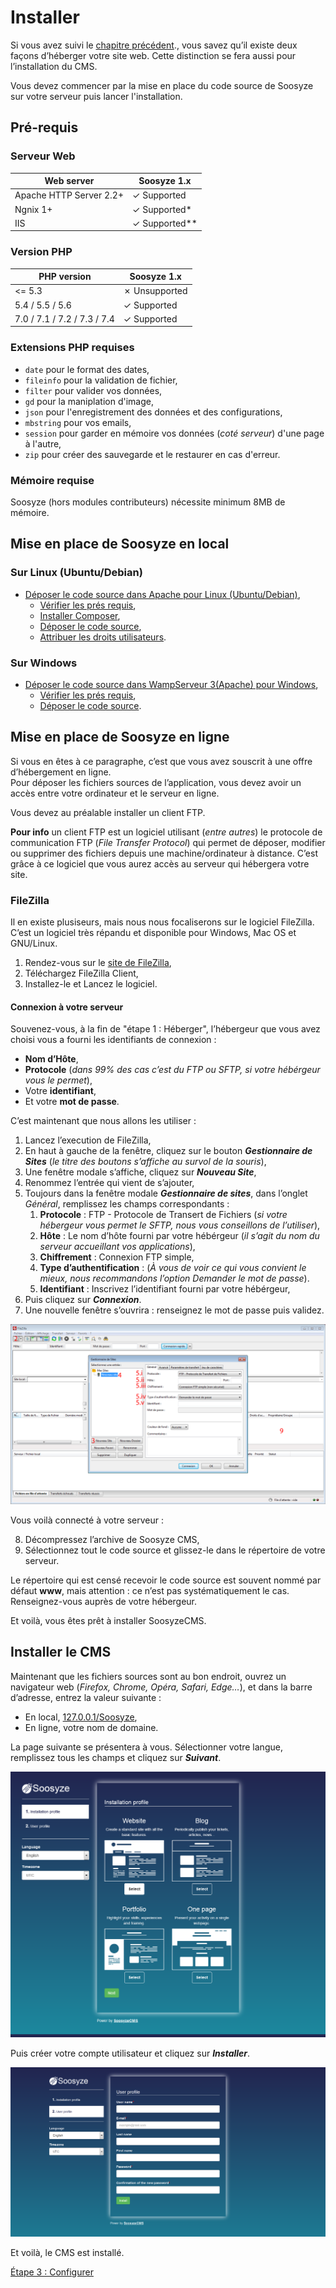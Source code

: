 # Installer

Si vous avez suivi le [chapitre précédent](/user/00_héberger.md)., vous savez qu’il existe deux façons d’héberger votre site web. Cette distinction se fera aussi pour l’installation du CMS.

Vous devez commencer par la mise en place du code source de Soosyze sur votre serveur puis lancer l'installation.

## Pré-requis

### Serveur Web

| Web server              | Soosyze 1.x   |
|-------------------------|---------------|
| Apache HTTP Server 2.2+ | ✓ Supported   |
| Ngnix 1+                | ✓ Supported*  |
| IIS                     | ✓ Supported** |

### Version PHP

| PHP version                 | Soosyze 1.x   |
|-----------------------------|---------------|
| <= 5.3                      | ✗ Unsupported |
| 5.4 / 5.5 / 5.6             | ✓ Supported   |
| 7.0 / 7.1 / 7.2 / 7.3 / 7.4 | ✓ Supported   |

### Extensions PHP requises

* `date` pour le format des dates, 
* `fileinfo` pour la validation de fichier, 
* `filter` pour valider vos données, 
* `gd` pour la maniplation d'image, 
* `json` pour l'enregistrement des données et des configurations, 
* `mbstring` pour vos emails, 
* `session` pour garder en mémoire vos données (*coté serveur*) d'une page à l'autre,
* `zip` pour créer des sauvegarde et le restaurer en cas d'erreur.

### Mémoire requise

Soosyze (hors modules contributeurs) nécessite minimum 8MB de mémoire.

## Mise en place de Soosyze en local

### Sur Linux (Ubuntu/Debian)

* [Déposer le code source dans Apache pour Linux (Ubuntu/Debian)](/user/01_installer_linux.md),
  * [Vérifier les prés requis](/user/01_installer_linux.md#vérifier-les-prés-requis),
  * [Installer Composer](/user/01_installer_linux.md#installer-composer),
  * [Déposer le code source](/user/01_installer_linux.md#déposer-le-code-source),
  * [Attribuer les droits utilisateurs](/user/01_installer_linux.md#attribuer-les-droits-utilisateurs).

### Sur Windows

* [Déposer le code source dans WampServeur 3(Apache) pour Windows](/user/01_installer_windows.md),
  * [Vérifier les prés requis](/user/01_installer_windows.md#vérifier-les-prés-requis),
  * [Déposer le code source](/user/01_installer_windows.md#déposer-le-code-source).

## Mise en place de Soosyze en ligne

Si vous en êtes à ce paragraphe, c’est que vous avez souscrit à une offre d’hébergement en ligne.  
Pour déposer les fichiers sources de l’application, vous devez avoir un accès entre votre ordinateur et le serveur en ligne.

Vous devez au préalable installer un client FTP.

**Pour info** un client FTP est un logiciel utilisant (*entre autres*) le protocole de communication FTP (*File Transfer Protocol*) qui permet de déposer, modifier ou supprimer des fichiers depuis une machine/ordinateur à distance. C’est grâce à ce logiciel que vous aurez accès au serveur qui hébergera votre site.

### FileZilla

Il en existe plusiseurs, mais nous nous focaliserons sur le logiciel FileZilla. C’est un logiciel très répandu et disponible pour Windows, Mac OS et GNU/Linux.

1. Rendez-vous sur le [site de FileZilla](https://filezilla-project.org),
2. Téléchargez FileZilla Client,
3. Installez-le et Lancez le logiciel.

#### Connexion à votre serveur

Souvenez-vous, à la fin de "étape 1 : Héberger", l’hébergeur que vous avez choisi vous a fourni les identifiants de connexion :

* **Nom d’Hôte**,
* **Protocole** (*dans 99% des cas c’est du FTP ou SFTP, si votre hébérgeur vous le permet*),
* Votre **identifiant**,
* Et votre **mot de passe**.

C’est maintenant que nous allons les utiliser :

1. Lancez l’execution de FileZilla,
2. En haut à gauche de la fenêtre, cliquez sur le bouton **_Gestionnaire de Sites_** (*le titre des boutons s’affiche au survol de la souris*),
3. Une fenêtre modale s’affiche, cliquez sur **_Nouveau Site_**,
4. Renommez l’entrée qui vient de s’ajouter,
5. Toujours dans la fenêtre modale **_Gestionnaire de sites_**, dans l’onglet *Général*, remplissez les champs correspondants :
    1. **Protocole** : FTP - Protocole de Transert de Fichiers (*si votre hébergeur vous permet le SFTP, nous vous conseillons de l’utiliser*),
    2. **Hôte** : Le nom d’hôte fourni par votre hébérgeur (*il s’agit du nom du serveur accueillant vos applications*), 
    3. **Chiffrement** : Connexion FTP simple,
    4. **Type d’authentification** : (*À vous de voir ce qui vous convient le mieux, nous recommandons l’option Demander le mot de passe*).
    5. **Identifiant** : Inscrivez l’identifiant fourni par votre hébérgeur,
6. Puis cliquez sur **_Connexion_**.
7. Une nouvelle fenêtre s’ouvrira : renseignez le mot de passe puis validez.


![Screen FileZilla et gestionnaire de sites](/assets/user/filezilla.png)

Vous voilà connecté à votre serveur :

8. Décompressez l’archive de Soosyze CMS, 
9. Sélectionnez tout le code source et glissez-le dans le répertoire de votre serveur.

Le répertoire qui est censé recevoir le code source est souvent nommé par défaut **www**, mais attention : ce n’est pas systématiquement le cas. Renseignez-vous auprès de votre hébergeur.

Et voilà, vous êtes prêt à installer SoosyzeCMS.

## Installer le CMS

Maintenant que les fichiers sources sont au bon endroit, ouvrez un navigateur web (*Firefox, Chrome, Opéra, Safari, Edge…*), et dans la barre d’adresse, entrez la valeur suivante :

* En local, [127.0.0.1/Soosyze](http://127.0.0.1/soosyze),
* En ligne, votre nom de domaine.

La page suivante se présentera à vous. Sélectionner votre langue, remplissez tous les champs et cliquez sur **_Suivant_**.

![Screenshot de la page d’instalaltion de SoosyzeCMS](/assets/user/install-step_1.png)

Puis créer votre compte utilisateur et cliquez sur **_Installer_**.

![Screenshot de la page d’instalaltion de SoosyzeCMS](/assets/user/install-step_2.png)

Et voilà, le CMS est installé.

[Étape 3 : Configurer](/user/02_configurer.md)
